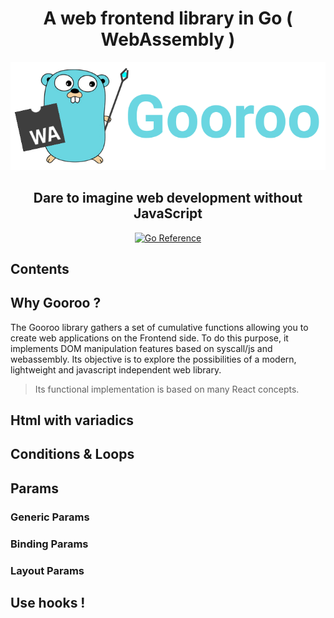 <div style="text-align: center">
 <h1>A web frontend library in Go ( WebAssembly ) </h1>
 <img src="./assets/logo.png" max-height="200"/>
  <h2> Dare to imagine web development without JavaScript </h2>
  <a href="https://pkg.go.dev/github.com/Matbabs/Gooroo"><img src="https://pkg.go.dev/badge/github.com/Matbabs/Gooroo.svg" alt="Go Reference"></a>
</div>


## Contents

## Why Gooroo ?

The Gooroo library gathers a set of cumulative functions allowing you
to create web applications on the Frontend side. To do this purpose, 
it implements DOM manipulation features based on syscall/js and webassembly.
Its objective is to explore the possibilities of a modern, lightweight and
javascript independent web library.

> Its functional implementation is based on many React concepts.

## Html with variadics

## Conditions & Loops

## Params

### Generic Params

### Binding Params

### Layout Params

## Use hooks !